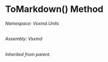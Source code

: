<a name='M-Vsxmd-Units-BaseUnit-ToMarkdown-Vsxmd-Units-FormatKind-'></a>
# ToMarkdown() Method

###### Namespace:  Vsxmd.Units

###### Assembly:  Vsxmd

*Inherited from parent.*
